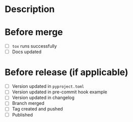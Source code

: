 # Description

<!-- add a description of your changes here -->

# Before merge

- [ ] ``tox`` runs successfully
- [ ] Docs updated

# Before release (if applicable)

- [ ] Version updated in ``pyproject.toml``
- [ ] Version updated in pre-commit hook example
- [ ] Version updated in changelog
- [ ] Branch merged
- [ ] Tag created and pushed
- [ ] Published
